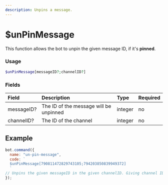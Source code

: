 ```yaml
---
description: Unpins a message.
---
```


# $unPinMessage

This function allows the bot to unpin the given message ID, if it's **pinned**.

### Usage

```php
$unPinMessage[messageID?;channelID?]
```

### Fields

| Field | Description | Type | Required |
| :--- | :--- | :--- | :--- |
| messageID? | The ID of the message will be unpinned | integer | no |
| channelID? | The ID of the channel | integer | no |

## Example

```javascript
bot.command({
  name: "un-pin-message",
  code: `
  $unPinMessage[790811472829743105;794203850839949372]
  `
// Unpins the given messageID in the given channelID. Giving channel ID, increases findability.
});
```
